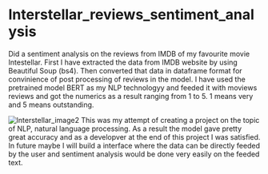 # Interstellar_reviews_sentiment_analysis
Did a sentiment analysis on the reviews from IMDB of my favourite movie Intestellar. First I have extracted the data from IMDB website by using Beautiful Soup (bs4). Then converted that data in dataframe format for convinience of post processing of reviews in the model. I have used the pretrained model BERT as my NLP technologyy and feeded it with moviews reviews and got the numerics as a result ranging from 1 to 5. 1 means very and 5 means outstanding.

![Interstellar_image2](https://github.com/chinthan-124/Interstellar_reviews_sentiment_analysis/assets/134926862/8dae47cd-69f4-429c-9d8b-d6cff6c94d4b)
This was my attempt of creating a project on the topic of NLP, natural language processing. As a result the model gave pretty great accuracy and as a developver at the end of this project I was satisfied. 
In future maybe I will build a interface where the data can be directly feeded by the user and sentiment analysis would be done very easily on the feeded text.
